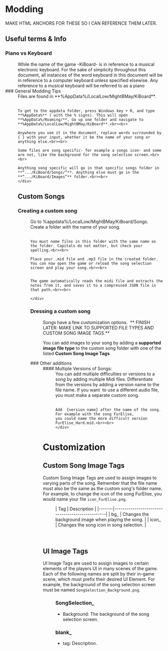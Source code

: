 # Modding

MAKE HTML ANCHORS FOR THESE SO I CAN REFERENCE THEM LATER.

## Useful terms & Info
### **Piano vs Keyboard**
<div style="margin-left: 40px;">
	While the name of the game -KiBoard- is in reference to a musical electronic keyboard. For the sake of simplicity throughout this document, all instances of the word keyboard in this document will be in reference to a computer keyboard unless specified elsewise. Any reference to a musical keyboard will be referred to as a piano
	</div>
### General Modding Tips

<div style="margin-left: 40px;">
	Files are found in **%AppData%/LocalLow/MightBMay/KiBoard**.<br><br> 
	  
	To get to the appdata folder, press Windows key + R, and type **%AppData%** ( with the % signs). This will open **%AppData%/Roaming/**. Go up one folder and navigate to **%AppData%/LocalLow/MightBMay/KiBoard**.<br><br> 
	  
	Anywhere you see it in the document, replace words surrounded by { } with your input, whether it be the name of your song or anything else.<br><br> 
	  
	Some files are song specific- for example a songs icon- and some are not, like the background for the song selection screen.<br><br> 
	
	Anything song specific will go in that specific songs folder in **“.../KiBoard/Songs/”**. Anything else must go in the **“.../KiBoard/Images“** folder.<br><br> 
	</div>
## Custom Songs
### Creating a custom song
<div style="margin-left: 40px;">
	Go to %appdata%/LocalLow/MightBMay/KiBoard/Songs. Create a folder with the name of your song.<br><br> 
	
	You must name files in this folder with the same name as the folder. Capitals do not matter, but check your spelling.<br><br> 
	
	Place your .mid file and .mp3 file in the created folder.  
	You can now open the game or reload the song selection screen and play your song.<br><br> 
	  
	
	The game automatically reads the midi file and extracts the notes from it, and saves it to a compressed JSON file in that path.<br><br> 
	
	</div>
### Dressing a custom song
<div style="margin-left: 40px;">
Songs have a few customization options. 
** FINISH LATER: MAKE LINK TO SUPPORTED FILE TYPES AND CUSTOM SONG IMAGE TAGS.**

You can add images to your song by adding a **supported image file type** to the custom song folder with one of the listed **Custom Song Image Tags**
</div>
### Other additions
<div style="margin-left: 40px;">
#### Multiple Versions of Songs:
<div style="margin-left: 40px;">
	You can add multiple difficulties or versions to a song by adding multiple Midi files.  
	Differentiate from the versions by adding a version name to the file name. If you want 
	to use a different audio file, you must make a separate custom song.<br><br> 
	
	  
	Add  {version name} after the name of the song. For example with the song FurElise,  
	you could name the more difficult version FurElise_Hard.mid.<br><br>
	</div>
</div>

# Customization

## Custom Song Image Tags

Custom Song Image Tags are used to assign images to varying parts of the song. Remember that the file name must also be the same as the custom song's folder name. For example, to change the icon of the song FurElise, you would name your file `icon_FurElise.png`.
	<div style="margin-left: 40px;">
	| Tag   | Description                                     |
	|-------|-------------------------------------------------|
	| bg_   | Changes the background image when playing the song. |
	| icon_ | Changes the song icon in song selection.        |
	</div><br><br>
## UI Image Tags

UI Image Tags are used to assign images to certain elements of the players UI in many scenes of the game. Each of the following names are split by their in-game scene, which must prefix their desired UI Element. For example, the background of the song selection screen must be named `SongSelection_Background.png`.
<div style="margin-left: 40px;">

### <b>SongSelection_</b>
- Background: The background of the song selection screen.

### <b>blank_</b>
- tag: Description.

</div><br><br>